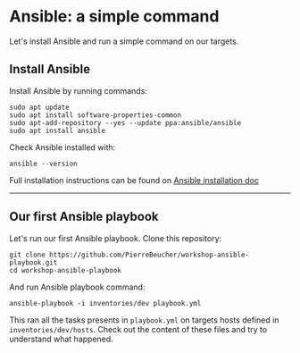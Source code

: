 # Ansible: a simple command

Let's install Ansible and run a simple command on our targets.

## Install Ansible

Install Ansible by running commands:

```
sudo apt update
sudo apt install software-properties-common
sudo apt-add-repository --yes --update ppa:ansible/ansible
sudo apt install ansible
```

Check Ansible installed with:

```
ansible --version
```

Full installation instructions can be found on [Ansible installation doc](https://docs.ansible.com/ansible/latest/installation_guide/intro_installation.html)

---

## Our first Ansible playbook

Let's run our first Ansible playbook. Clone this repository:

```
git clone https://github.com/PierreBeucher/workshop-ansible-playbook.git
cd workshop-ansible-playbook
```

And run Ansible playbook command:

```
ansible-playbook -i inventories/dev playbook.yml
```

This ran all the tasks presents in `playbook.yml` on targets hosts defined in `inventories/dev/hosts`. Check out the content of these files and try to understand what happened.